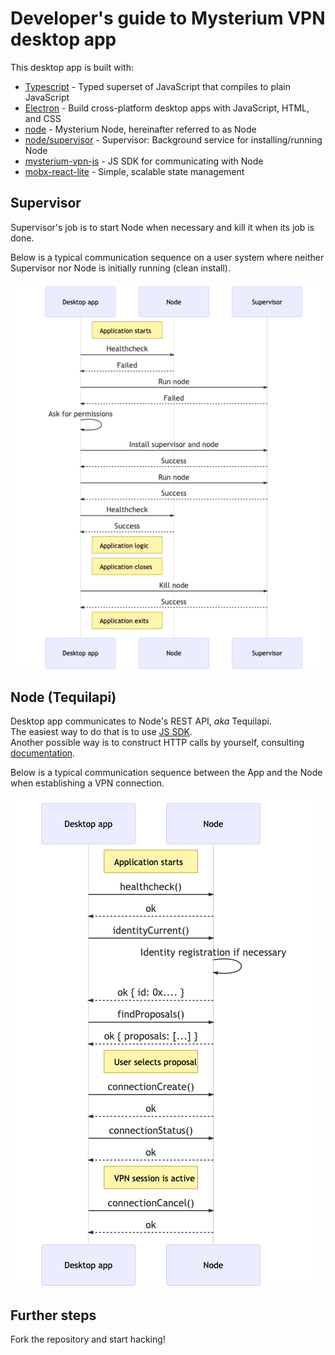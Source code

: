 # Developer's guide to Mysterium VPN desktop app

This desktop app is built with:
- [Typescript](https://www.typescriptlang.org/) - Typed superset of JavaScript that compiles to plain JavaScript
- [Electron](https://www.electronjs.org/) - Build cross-platform desktop apps with JavaScript, HTML, and CSS
- [node](https://github.com/mysteriumnetwork/node) - Mysterium Node, hereinafter referred to as Node
- [node/supervisor](https://github.com/mysteriumnetwork/node/tree/master/supervisor) - Supervisor: Background service for installing/running Node
- [mysterium-vpn-js](https://github.com/mysteriumnetwork/mysterium-vpn-js) - JS SDK for communicating with Node
- [mobx-react-lite](https://github.com/mobxjs/mobx-react-lite) - Simple, scalable state management

## Supervisor

Supervisor's job is to start Node when necessary and kill it when its job is done. 

Below is a typical communication sequence on a user system where neither Supervisor nor Node is initially running (clean install).

![Myst supervisor](./myst-supervisor.png)

## Node (Tequilapi)

Desktop app communicates to Node's REST API, _aka_ Tequilapi.  
The easiest way to do that is to use [JS SDK](https://github.com/mysteriumnetwork/mysterium-vpn-js).  
Another possible way is to construct HTTP calls by yourself, consulting [documentation](https://tequilapi.mysterium.network/).  

Below is a typical communication sequence between the App and the Node when establishing a VPN connection.

![Node Tequilapi](./node-tequilapi.png)

## Further steps

Fork the repository and start hacking!
